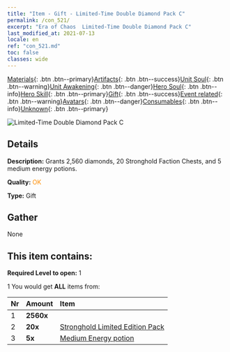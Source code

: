 ```yaml
---
title: "Item - Gift - Limited-Time Double Diamond Pack C"
permalink: /con_521/
excerpt: "Era of Chaos  Limited-Time Double Diamond Pack C"
last_modified_at: 2021-07-13
locale: en
ref: "con_521.md"
toc: false
classes: wide
---
```

 [Materials](/Items/){: .btn .btn--primary}[Artifacts](/Items/Artifacts/){: .btn .btn--success}[Unit Soul](/Items/UnitSoul/){: .btn .btn--warning}[Unit Awakening](/Items/UnitAwakening/){: .btn .btn--danger}[Hero Soul](/Items/HeroSoul/){: .btn .btn--info}[Hero Skill](/Items/HeroSkill/){: .btn .btn--primary}[Gift](/Items/Gift/){: .btn .btn--success}[Event related](/Items/Events/){: .btn .btn--warning}[Avatars](/Items/Avatars/){: .btn .btn--danger}[Consumables](/Items/Consumables/){: .btn .btn--info}[Unknown](/Items/Unknown/){: .btn .btn--primary}

 ![Limited-Time Double Diamond Pack C](/images/t/i_907194.png)

## Details
 **Description:** Grants 2,560 diamonds, 20 Stronghold Faction Chests, and 5 medium energy potions.

 **Quality:** <span style="color: #FF8C00">OK</span>

 **Type:** Gift

## Gather

  None

## This item contains:

 **Required Level to open:** 1

 1 You would get **ALL** items  from:

  | Nr | Amount |     Item    |
  |:---|:-------|:------------|
  | 1 |  **2560x** | <i class="fas fa-gem"/> |  | 
  | 2 |  **20x** | [Stronghold Limited Edition Pack](/Items/con_2103/) |  | 
  | 3 |  **5x** | [Medium Energy potion](/Items/con_705/) |  | 
